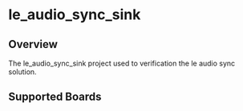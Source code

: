 # le_audio_sync_sink

## Overview

The le_audio_sync_sink project used to verification the le audio sync solution.

## Supported Boards
